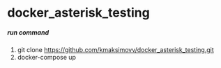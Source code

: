 # docker_asterisk_testing

##### run command  
 1. git clone https://github.com/kmaksimovv/docker_asterisk_testing.git
 2. docker-compose up
